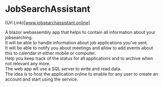 # JobSearchAssistant

(Url Link)[www.jobsearchassistant.online]

A blazor webassembly app that helps to contain all information about your jobsearching.
<br/> 
It will be able to handle information about job applications you've sent. 
<br/> 
It will be able to notify you about meetings and allow to add events about this to calendar in either mobile or computer.
<br/> 
Help you keep track of the status for all applications and to archive when not relevant any more.
<br/> 
The web app wll use a SQL server to write and read data.
<br/> 
The idea is to host the application online to enable for any user to create an account and start using the service.
